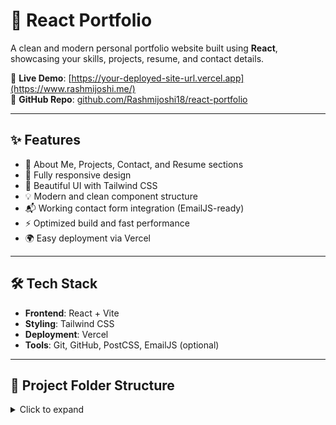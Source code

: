 # 🚀 React Portfolio

A clean and modern personal portfolio website built using **React**, showcasing your skills, projects, resume, and contact details.

🔗 **Live Demo**: [https://your-deployed-site-url.vercel.app](https://www.rashmijoshi.me/)  
📁 **GitHub Repo**: [github.com/Rashmijoshi18/react-portfolio](https://github.com/Rashmijoshi18/react-portfolio)

---

## ✨ Features

- 📄 About Me, Projects, Contact, and Resume sections
- 📱 Fully responsive design
- 🎨 Beautiful UI with Tailwind CSS
- 💡 Modern and clean component structure
- 📬 Working contact form integration (EmailJS-ready)
- ⚡ Optimized build and fast performance
- 🌍 Easy deployment via Vercel

---

## 🛠️ Tech Stack

- **Frontend**: React + Vite  
- **Styling**: Tailwind CSS  
- **Deployment**: Vercel  
- **Tools**: Git, GitHub, PostCSS, EmailJS (optional)

---

## 📁 Project Folder Structure

<details>
<summary>Click to expand</summary>

```bash
📦 react-portfolio
├── 📁 node_modules
├── 📁 public
│   ├── LOGO.png
│   ├── new.png
│   └── vite.svg
├── 📁 src
│   ├── 📁 assets
│   │   ├── 📁 images          # All image assets (email.png, game.png, etc.)
│   │   ├── me_resume.pdf
│   │   └── react.svg
│   ├── 📁 components
│   │   ├── About.jsx
│   │   ├── Contact.jsx
│   │   ├── Footer.jsx
│   │   ├── Header.jsx
│   │   ├── Navbar.jsx
│   │   ├── Projects.jsx
│   │   └── Services.jsx
│   ├── App.jsx
│   ├── App.css
│   ├── index.css
│   └── main.jsx
├── index.html
├── .gitignore
├── README.md
├── package.json
├── postcss.config.cjs
├── tailwind.config.cjs
├── eslint.config.js
├── vite.config.js
└── vercel.json

🚀 Getting Started

1. Clone the Repository

git clone https://github.com/Rashmijoshi18/react-portfolio.git
cd react-portfolio

2. Install Dependencies

npm install

3. Run the Development Server

npm run dev

Now open http://localhost:5173 in your browser to view your portfolio

🔧 Available Scripts
npm run dev – Run development server

npm run build – Create a production build

npm run preview – Preview production build

🌐 Deployment
This project is optimized for Vercel deployment.

Deploy on Vercel:

1.Push your code to GitHub

2.Go to https://vercel.com

3.Import your GitHub repo

4.Vercel will auto-detect it’s a Vite app and deploy it instantly!
